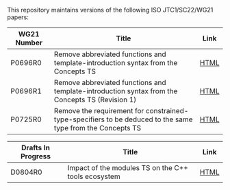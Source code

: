 This repository maintains versions of the following
ISO JTC1/SC22/WG21 papers:

WG21 Number     | Title | Link
--------------- | ----- | ----
P0696R0         | Remove abbreviated functions and template-introduction syntax from the Concepts TS | [HTML](http://htmlpreview.github.io/?https://github.com/tahonermann/std-proposals/blob/master/p0696r0.html)
P0696R1         | Remove abbreviated functions and template-introduction syntax from the Concepts TS (Revision 1) | [HTML](http://htmlpreview.github.io/?https://github.com/tahonermann/std-proposals/blob/master/p0696r1.html)
P0725R0         | Remove the requirement for constrained-type-specifiers to be deduced to the same type from the Concepts TS | [HTML](http://htmlpreview.github.io/?https://github.com/tahonermann/std-proposals/blob/master/p0725r0.html)

Drafts In Progress | Title | Link
------------------ | ----- | ----
D0804R0            | Impact of the modules TS on the C++ tools ecosystem | [HTML](http://htmlpreview.github.io/?https://github.com/tahonermann/std-proposals/blob/master/d0804r0.html)
